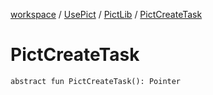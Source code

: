 [workspace](../../index.md) / [UsePict](../index.md) / [PictLib](index.md) / [PictCreateTask](./-pict-create-task.md)

# PictCreateTask

`abstract fun PictCreateTask(): Pointer`